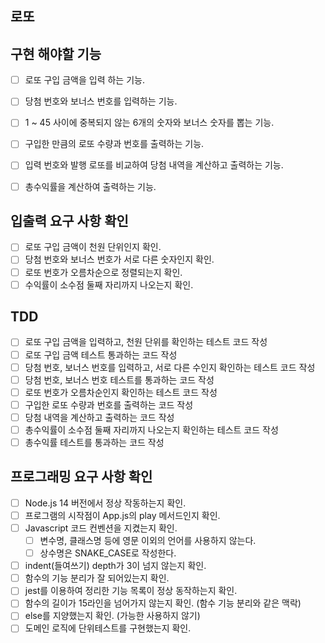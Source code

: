 ## 로또

## 구현 해야할 기능

- [ ] 로또 구입 금액을 입력 하는 기능.
- [ ] 당첨 번호와 보너스 번호를 입력하는 기능.
- [ ] 1 ~ 45 사이에 중복되지 않는 6개의 숫자와 보너스 숫자를 뽑는 기능.
- [ ] 구입한 만큼의 로또 수량과 번호를 출력하는 기능.
- [ ] 입력 번호와 발행 로또를 비교하여 당첨 내역을 계산하고 출력하는 기능.
- [ ] 총수익률을 계산하여 출력하는 기능.


## 입출력 요구 사항 확인

- [ ] 로또 구입 금액이 천원 단위인지 확인.
- [ ] 당첨 번호와 보너스 번호가 서로 다른 숫자인지 확인.
- [ ] 로또 번호가 오름차순으로 정렬되는지 확인.
- [ ] 수익률이 소수점 둘째 자리까지 나오는지 확인.

## TDD

- [ ] 로또 구입 금액을 입력하고, 천원 단위를 확인하는 테스트 코드 작성
- [ ] 로또 구입 금액 테스트 통과하는 코드 작성
- [ ] 당첨 번호, 보너스 번호를 입력하고, 서로 다른 수인지 확인하는 테스트 코드 작성
- [ ] 당첨 번호, 보너스 번호 테스트를 통과하는 코드 작성
- [ ] 로또 번호가 오름차순인지 확인하는 테스트 코드 작성
- [ ] 구입한 로또 수량과 번호를 출력하는 코드 작성
- [ ] 당첨 내역을 계산하고 출력하는 코드 작성
- [ ] 총수익률이 소수점 둘째 자리까지 나오는지 확인하는 테스트 코드 작성
- [ ] 총수익률 테스트를 통과하는 코드 작성

## 프로그래밍 요구 사항 확인

- [ ] Node.js 14 버전에서 정상 작동하는지 확인.
- [ ] 프로그램의 시작점이 App.js의 play 메서드인지 확인.
- [ ] Javascript 코드 컨벤션을 지켰는지 확인.
    - [ ] 변수명, 클래스명 등에 영문 이외의 언어를 사용하지 않는다.
    - [ ] 상수명은 SNAKE_CASE로 작성한다.
- [ ] indent(들여쓰기) depth가 3이 넘지 않는지 확인.
- [ ] 함수의 기능 분리가 잘 되어있는지 확인.
- [ ] jest를 이용하여 정리한 기능 목록이 정상 동작하는지 확인.
- [ ] 함수의 길이가 15라인을 넘어가지 않는지 확인. (함수 기능 분리와 같은 맥락)
- [ ] else를 지양했는지 확인. (가능한 사용하지 않기)
- [ ] 도메인 로직에 단위테스트를 구현했는지 확인.